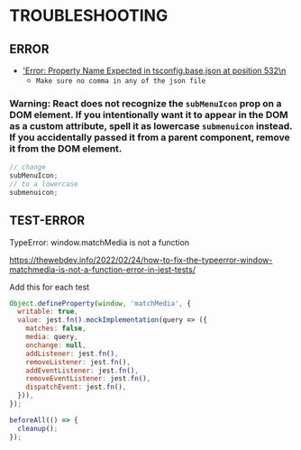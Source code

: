 # TROUBLESHOOTING

## ERROR

- ['Error: Property Name Expected in tsconfig.base.json at position 532\n](https://github.com/nrwl/nx/issues/1462)
  - `Make sure no comma in any of the json file`

### Warning: React does not recognize the `subMenuIcon` prop on a DOM element. If you intentionally want it to appear in the DOM as a custom attribute, spell it as lowercase `submenuicon` instead. If you accidentally passed it from a parent component, remove it from the DOM element.

```jsx
// change
subMenuIcon;
// to a lowercase
submenuicon;
```

## TEST-ERROR

TypeError: window.matchMedia is not a function

https://thewebdev.info/2022/02/24/how-to-fix-the-typeerror-window-matchmedia-is-not-a-function-error-in-jest-tests/

Add this for each test

```js
Object.defineProperty(window, 'matchMedia', {
  writable: true,
  value: jest.fn().mockImplementation(query => ({
    matches: false,
    media: query,
    onchange: null,
    addListener: jest.fn(),
    removeListener: jest.fn(),
    addEventListener: jest.fn(),
    removeEventListener: jest.fn(),
    dispatchEvent: jest.fn(),
  })),
});

beforeAll(() => {
  cleanup();
});
```
